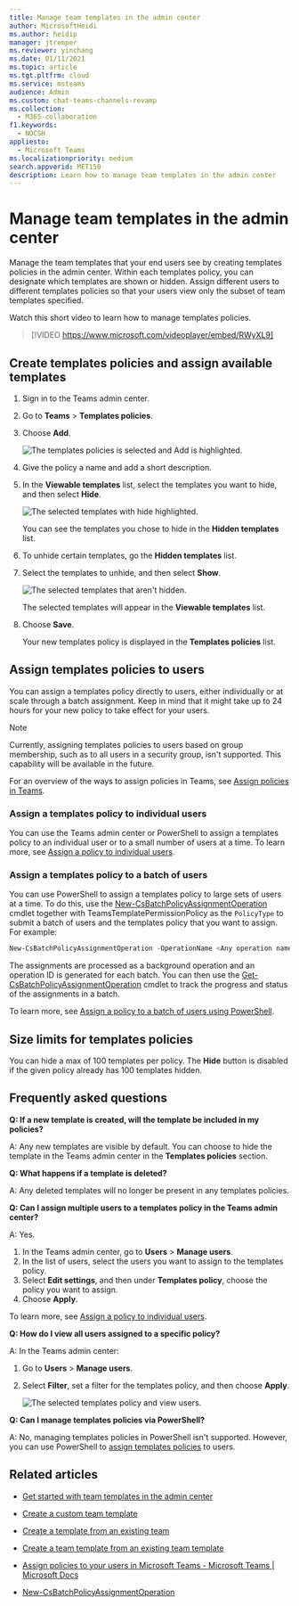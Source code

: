 ```yaml
---
title: Manage team templates in the admin center
author: MicrosoftHeidi
ms.author: heidip
manager: jtremper
ms.reviewer: yinchang
ms.date: 01/11/2021
ms.topic: article
ms.tgt.pltfrm: cloud
ms.service: msteams
audience: Admin
ms.custom: chat-teams-channels-revamp
ms.collection: 
  - M365-collaboration
f1.keywords: 
  - NOCSH
appliesto: 
  - Microsoft Teams
ms.localizationpriority: medium
search.appverid: MET150
description: Learn how to manage team templates in the admin center
---
```

# Manage team templates in the admin center

Manage the team templates that your end users see by creating templates policies in the admin center. Within each templates policy, you can designate which templates are shown or hidden.
Assign different users to different templates policies so that your users view only the subset of team templates specified.

Watch this short video to learn how to manage templates policies.

> [!VIDEO https://www.microsoft.com/videoplayer/embed/RWyXL9]

## Create templates policies and assign available templates

1. Sign in to the Teams admin center.

2. Go to **Teams** > **Templates policies**.

3. Choose **Add**.

    ![The templates policies is selected and Add is highlighted.](media/template-policies-1.png)

1. Give the policy a name and add a short description.

2. In the **Viewable templates** list, select the templates you want to hide, and then select **Hide**.

    ![The selected templates with hide highlighted.](media/template-policies-2.png)

    You can see the templates you chose to hide in the **Hidden templates** list.

1. To unhide certain templates, go the **Hidden templates** list.

2. Select the templates to unhide, and then select **Show**.

   ![The selected templates that aren't hidden.](media/template-policies-3.png)

   The selected templates will appear in the **Viewable templates** list.
3. Choose **Save**.

   Your new templates policy is displayed in the **Templates policies** list.

## Assign templates policies to users

You can assign a templates policy directly to users, either individually or at scale through a batch assignment. Keep in mind that it might take up to 24 hours for your new policy to take effect for your users.

> [!Note]
> Currently, assigning templates policies to users based on group membership, such as to all users in a security group, isn't supported. This capability will be available in the future.

For an overview of the ways to assign policies in Teams, see [Assign policies in Teams](policy-assignment-overview.md).

### Assign a templates policy to individual users

You can use the Teams admin center or PowerShell to assign a templates policy to an individual user or to a small number of users at a time. To learn more, see [Assign a policy to individual users](assign-policies-users-and-groups.md#assign-a-policy-to-individual-users).

### Assign a templates policy to a batch of users

You can use PowerShell to assign a templates policy to large sets of users at a time. To do this, use the [New-CsBatchPolicyAssignmentOperation](/powershell/module/teams/new-csbatchpolicyassignmentoperation) cmdlet together with TeamsTemplatePermissionPolicy as the ```PolicyType``` to submit a batch of users and the templates policy that you want to assign. For example:

```powershell
New-CsBatchPolicyAssignmentOperation -OperationName <Any operation name> -PolicyType TeamsTemplatePermissionPolicy -PolicyName <policy name> -Identity <users identity | list of user identities>
```

The assignments are processed as a background operation and an operation ID is generated for each batch. You can then use the [Get-CsBatchPolicyAssignmentOperation](/powershell/module/teams/get-csbatchpolicyassignmentoperation) cmdlet to track the progress and status of the assignments in a batch.

To learn more, see [Assign a policy to a batch of users using PowerShell](assign-policies-users-and-groups.md#use-powershell-method).

## Size limits for templates policies

You can hide a max of 100 templates per policy. The **Hide** button is disabled if the given policy already has 100 templates hidden.

## Frequently asked questions

**Q: If a new template is created, will the template be included in my policies?**

A: Any new templates are visible by default. You can choose to hide the template in the Teams admin center in the **Templates policies** section.

**Q: What happens if a template is deleted?**

A: Any deleted templates will no longer be present in any templates policies.

**Q: Can I assign multiple users to a templates policy in the Teams admin center?**

A: Yes.

1. In the Teams admin center, go to **Users** > **Manage users**.
1. In the list of users, select the users you want to assign to the templates policy.
1. Select **Edit settings**, and then under **Templates policy**, choose the policy you want to assign.
1. Choose **Apply**.

To learn more, see [Assign a policy to individual users](assign-policies-users-and-groups.md#assign-a-policy-to-individual-users).

**Q: How do I view all users assigned to a specific policy?**

A: In the Teams admin center:

1. Go to **Users** > **Manage users**.
2. Select **Filter**, set a filter for the templates policy, and then choose **Apply**.

    ![The selected templates policy and view users.](media/template-policies-5.png)

**Q: Can I manage templates policies via PowerShell?**

A: No, managing templates policies in PowerShell isn't supported. However, you can use PowerShell to [assign templates policies](#assign-templates-policies-to-users) to users.

## Related articles

- [Get started with team templates in the admin center](./get-started-with-teams-templates-in-the-admin-console.md)

- [Create a custom team template](./create-a-team-template.md)

- [Create a template from an existing team](./create-template-from-existing-team.md)

- [Create a team template from an existing team template](./create-template-from-existing-template.md)

- [Assign policies to your users in Microsoft Teams - Microsoft Teams \| Microsoft Docs](./policy-assignment-overview.md)

- [New-CsBatchPolicyAssignmentOperation](/powershell/module/teams/new-csbatchpolicyassignmentoperation)
